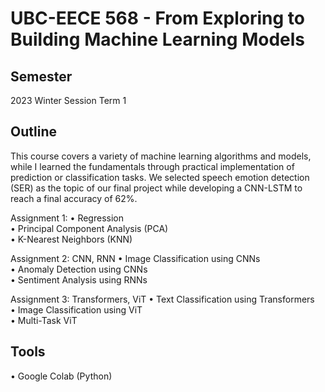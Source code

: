 # UBC-EECE 568 - From Exploring to Building Machine Learning Models

## Semester
2023 Winter Session Term 1

## Outline
This course covers a variety of machine learning algorithms and models, while I learned the fundamentals through practical implementation of prediction or classification tasks. We selected speech emotion detection (SER) as the topic of our final project while developing a CNN-LSTM to reach a final accuracy of 62%.

Assignment 1:
• Regression <br />
• Principal Component Analysis (PCA) <br />
• K-Nearest Neighbors (KNN) <br />

Assignment 2: CNN, RNN
• Image Classification using CNNs <br />
• Anomaly Detection using CNNs <br />
• Sentiment Analysis using RNNs <br />

Assignment 3: Transformers, ViT
• Text Classification using Transformers <br />
• Image Classification using ViT <br />
• Multi-Task ViT <br />

## Tools
• Google Colab (Python)
